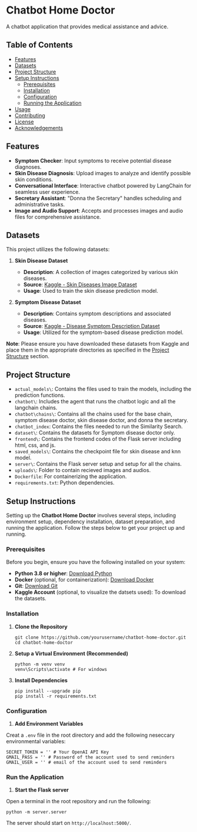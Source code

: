 # Chatbot Home Doctor

A chatbot application that provides medical assistance and advice.

## Table of Contents

- [Features](#features)
- [Datasets](#datasets)
- [Project Structure](#project-structure)
- [Setup Instructions](#setup-instructions)
  - [Prerequisites](#prerequisites)
  - [Installation](#installation)
  - [Configuration](#configuration)
  - [Running the Application](#running-the-application)
- [Usage](#usage)
- [Contributing](#contributing)
- [License](#license)
- [Acknowledgements](#acknowledgements)

## Features

- **Symptom Checker**: Input symptoms to receive potential disease diagnoses.
- **Skin Disease Diagnosis**: Upload images to analyze and identify possible skin conditions.
- **Conversational Interface**: Interactive chatbot powered by LangChain for seamless user experience.
- **Secretary Assistant**: "Donna the Secretary" handles scheduling and administrative tasks.
- **Image and Audio Support**: Accepts and processes images and audio files for comprehensive assistance.

## Datasets

This project utilizes the following datasets:

1. **Skin Disease Dataset**
   - **Description**: A collection of images categorized by various skin diseases.
   - **Source**: [Kaggle - Skin Diseases Image Dataset](https://www.kaggle.com/datasets/ismailpromus/skin-diseases-image-dataset)
   - **Usage**: Used to train the skin disease prediction model.

2. **Symptom Disease Dataset**
   - **Description**: Contains symptom descriptions and associated diseases.
   - **Source**: [Kaggle - Disease Symptom Description Dataset](https://www.kaggle.com/datasets/itachi9604/disease-symptom-description-dataset)
   - **Usage**: Utilized for the symptom-based disease prediction model.

**Note**: Please ensure you have downloaded these datasets from Kaggle and place them in the appropriate directories as specified in the [Project Structure](#project-structure) section.

## Project Structure

- `actual_models\`: Contains the files used to train the models, including the prediction functions.
- `chatbot\`: Includes the agent that runs the chatbot logic and all the langchain chains.
- `chatbot\chains\`: Contains all the chains used for the base chain, symptom disease doctor, skin disease doctor, and donna the secretary.
- `chatbot_index`: Contains the files needed to run the Similarity Search.
- `dataset\`: Contains the datasets for Symptom disease doctor only.
- `frontend\`: Contains the frontend codes of the Flask server including html, css, and js.
- `saved_models\`: Contains the checkpoint file for skin disease and knn model.
- `server\`: Contains the Flask server setup and setup for all the chains.
- `uploads\`: Folder to contain recieved images and audios.
- `Dockerfile`: For containerizing the application.
- `requirements.txt`: Python dependencies.

## Setup Instructions

Setting up the **Chatbot Home Doctor** involves several steps, including environment setup, dependency installation, dataset preparation, and running the application. Follow the steps below to get your project up and running.

### Prerequisites

Before you begin, ensure you have the following installed on your system:

- **Python 3.8 or higher**: [Download Python](https://www.python.org/downloads/)
- **Docker** (optional, for containerization): [Download Docker](https://www.docker.com/get-started)
- **Git**: [Download Git](https://git-scm.com/downloads)
- **Kaggle Account** (optional, to visualize the datsets used): To download the datasets.

### Installation

1. **Clone the Repository**

   ```
   git clone https://github.com/yourusername/chatbot-home-doctor.git
   cd chatbot-home-doctor
   ```

2. **Setup a Virtual Environment (Recommended)**

   ```
   python -m venv venv
   venv\Scripts\activate # For windows
   ```

3. **Install Dependencies**

   ```
   pip install --upgrade pip
   pip install -r requirements.txt
   ```

### Configuration

1. **Add Environment Variables**

Creat a `.env` file in the root directory and add the following neseccary environmental variables:

   ```
   SECRET_TOKEN = '' # Your OpenAI API Key 
   GMAIL_PASS = '' # Password of the account used to send reminders
   GMAIL_USER = '' # email of the account used to send reminders
   ```

### Run the Application

1. **Start the Flask server**

Open a terminal in the root repository and run the following:

   ```
   python -m server.server
   ```
The server should start on `http://localhost:5000/`.


